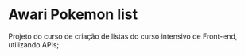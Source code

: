 # Awari Pokemon list

Projeto do curso de criação de listas do curso intensivo de Front-end, utilizando APIs;
